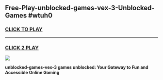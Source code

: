 
## Free-Play-unblocked-games-vex-3-Unblocked-Games #wtuh0
<h3>
<a href="https://news.freeplayer.one?title=unblocked-games-vex-3&ref=8M">CLICK TO PLAY</a></h3>
<hr>

<h3>
<a href="https://news.freeplayer.one?title=unblocked-games-vex-3&ref=8M">CLICK 2 PLAY</a>
  
</h3>

<a href="https://news.freeplayer.one?title=unblocked-games-vex-3&ref=8M"><img src="https://clearcache.store/games.png"></a>


**unblocked-games-vex-3 games unblocked: Your Gateway to Fun and Accessible Online Gaming**

